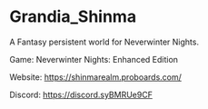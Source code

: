 # Grandia_Shinma
A Fantasy persistent world for Neverwinter Nights.

Game: Neverwinter Nights: Enhanced Edition

Website: https://shinmarealm.proboards.com/

Discord: https://discord.syBMRUe9CF
